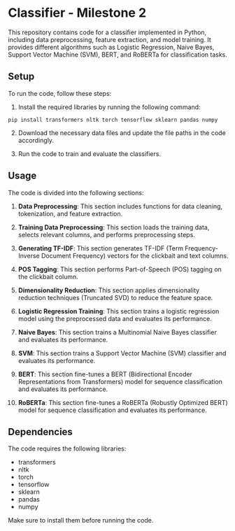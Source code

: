 # Classifier - Milestone 2

This repository contains code for a classifier implemented in Python, including data preprocessing, feature extraction, and model training. It provides different algorithms such as Logistic Regression, Naive Bayes, Support Vector Machine (SVM), BERT, and RoBERTa for classification tasks.

## Setup

To run the code, follow these steps:

1. Install the required libraries by running the following command:

```shell
pip install transformers nltk torch tensorflow sklearn pandas numpy
```


2. Download the necessary data files and update the file paths in the code accordingly.

3. Run the code to train and evaluate the classifiers.

## Usage

The code is divided into the following sections:

1. **Data Preprocessing**: This section includes functions for data cleaning, tokenization, and feature extraction.

2. **Training Data Preprocessing**: This section loads the training data, selects relevant columns, and performs preprocessing steps.

3. **Generating TF-IDF**: This section generates TF-IDF (Term Frequency-Inverse Document Frequency) vectors for the clickbait and text columns.

4. **POS Tagging**: This section performs Part-of-Speech (POS) tagging on the clickbait column.

5. **Dimensionality Reduction**: This section applies dimensionality reduction techniques (Truncated SVD) to reduce the feature space.

6. **Logistic Regression Training**: This section trains a logistic regression model using the preprocessed data and evaluates its performance.

7. **Naive Bayes**: This section trains a Multinomial Naive Bayes classifier and evaluates its performance.

8. **SVM**: This section trains a Support Vector Machine (SVM) classifier and evaluates its performance.

9. **BERT**: This section fine-tunes a BERT (Bidirectional Encoder Representations from Transformers) model for sequence classification and evaluates its performance.

10. **RoBERTa**: This section fine-tunes a RoBERTa (Robustly Optimized BERT) model for sequence classification and evaluates its performance.

## Dependencies

The code requires the following libraries:

- transformers
- nltk
- torch
- tensorflow
- sklearn
- pandas
- numpy

Make sure to install them before running the code.
